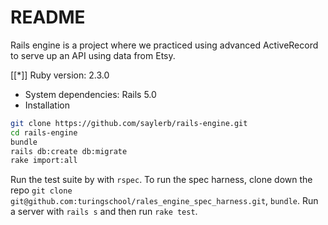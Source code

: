 # README

Rails engine is a project where we practiced using advanced ActiveRecord to serve up an API using data from Etsy.

[[*]] Ruby version: 2.3.0
* System dependencies: Rails 5.0
* Installation

``` bash
git clone https://github.com/saylerb/rails-engine.git
cd rails-engine
bundle
rails db:create db:migrate
rake import:all
```

Run the test suite by with `rspec`. To run the spec harness, clone down the repo `git clone git@github.com:turingschool/rales_engine_spec_harness.git`, `bundle`. Run a server with `rails s` and then run `rake test`.
